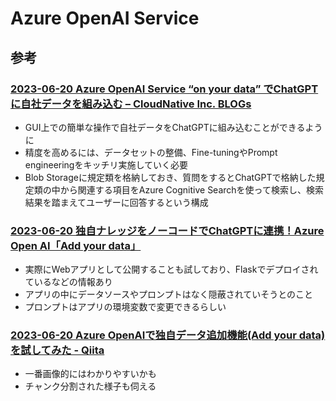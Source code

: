 # Azure OpenAI Service

## 参考

### [2023-06-20 Azure OpenAI Service “on your data” でChatGPTに自社データを組み込む – CloudNative Inc. BLOGs](https://blog.cloudnative.co.jp/17535/)

- GUI上での簡単な操作で自社データをChatGPTに組み込むことができるように
- 精度を高めるには、データセットの整備、Fine-tuningやPrompt engineeringをキッチリ実施していく必要
- Blob Storageに規定類を格納しておき、質問をするとChatGPTで格納した規定類の中から関連する項目をAzure Cognitive Searchを使って検索し、検索結果を踏まえてユーザーに回答するという構成

### [2023-06-20 独自ナレッジをノーコードでChatGPTに連携！Azure Open AI「Add your data」](https://zenn.dev/microsoft/articles/azure-openai-add-your-data)

- 実際にWebアプリとして公開することも試しており、Flaskでデプロイされているなどの情報あり
- アプリの中にデータソースやプロンプトはなく隠蔽されていそうとのこと
- プロンプトはアプリの環境変数で変更できるらしい

### [2023-06-20 Azure OpenAIで独自データ追加機能(Add your data)を試してみた - Qiita](https://qiita.com/tmiyata25/items/75a370154c28ee6c6983)

- 一番画像的にはわかりやすいかも
- チャンク分割された様子も伺える
